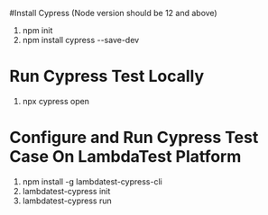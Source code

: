 #Install Cypress (Node version should be 12 and above)
1. npm init
2. npm install cypress --save-dev

# Run Cypress Test Locally

1. npx cypress open

# Configure and Run Cypress Test Case On LambdaTest Platform

1. npm install -g lambdatest-cypress-cli
2. lambdatest-cypress init
3. lambdatest-cypress run
